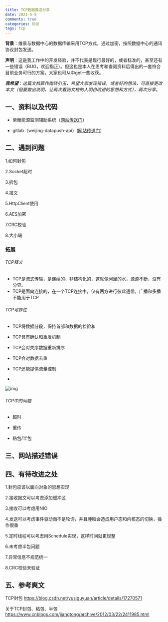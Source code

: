 ```yaml
---
title: TCP数据推送分享
date: 2021-5-5
comments: true
categories: 协议
tags: tcp
---
```




**背景**：维景与数据中心的数据传输采用TCP方式，通过加密，按照数据中心的通讯协议封包发送。

**声明**：这是我工作中的开发经验，并不代表是现行最好的，或者标准的，甚至还有一些错误（BUG，欢迎指正）。但这也是本人在思考和查阅资料后得出的一套符合目前业务可行的方案，大家也可从中get一些收获。

***我希望***：*这篇文档算作抛砖引玉，希望大家发现错误，或者好的想法，可直接更改本文（但要做出说明，让再次看到文档的人明白改进的思想和方式），再次分享*。



## 一、资料以及代码

- 紫衡能源监测辅助系统（[网站传送门](http://218.17.122.50:8099/#/agreement)）

- gitlab（weijing-datapush-api）([网站传送门](http://118.190.88.23:8888/ganwei/weijing-data-push)）

## 二、遇到问题

1.如何封包

 

2.Socket超时



3.拆包



4.报文



5.HttpClient使用



6.AES加密



7.CRC校验



8.大小端





### 拓展

###### TCP释义

- TCP是流式传输，是连续的、非结构化的，这就像河里的水，源源不断，没有分界。
- TCP是面向连接的，在一个TCP连接中，仅有两方进行彼此通信。广播和多播不能用于TCP



###### TCP可靠性

- TCP将数据分段，保持首部和数据的检验和

- TCP具有确认和重发机制

- TCP会对失序数据重新排序

- TCP会对数据去重

- TCP还能提供流量控制

  

  

  

- 

  









![img](D:\chengqj\Documents\typora\image\201203221733242750.jpg)

 

 

###### TCP中的问题

- 超时

- 重传
- 粘包/半包



## 三、网站描述错误





## 四、有待改进之处

1.封包应该以面向对象的思想实现

2.接收报文可以考虑添加缓冲区

3.接收可以考虑用NIO

4.发送可以考虑事件驱动而不是轮询，并且睡眠会造成用户态和内核态的切换，操作很重

5.定时线程可以考虑用Schedule实现，这样时间就更规整

6.未考虑半包问题

7.异常信息不规范统一

8.CRC校验未验证

## 五、参考爽文

TCP封包 https://blog.csdn.net/yusiguyuan/article/details/17270571

关于TCP封包、粘包、半包 https://www.cnblogs.com/jiangtong/archive/2012/03/22/2411985.html